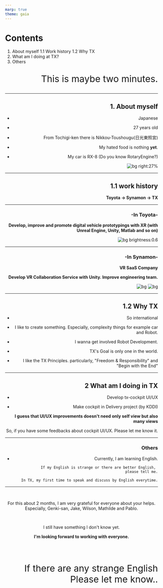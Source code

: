 ```yaml
---
marp: true
theme: gaia
---
```

<!-- $size: 16:9 -->
<!-- page_number: true -->
<!-- paginate: true -->

# Contents

1. About myself
1.1 Work history
1.2 Why TX
2. What am I doing at TX?
3. Others


<div style="text-align:right">
<span style="font-size: 30px;">

This is maybe two minutes.

</span>
<div>

---

## 1. About myself

- Japanese

- 27 years old

- From Tochigi-ken
  there is Nikkou-Toushougu(日光東照宮)

- My hated food is nothing **yet**.

- My car is RX-8 (Do you know RotaryEngine?)

![bg right:27%](https://www.360navi.com/blog/files/20080421193342.png)

---

## 1.1 work history

**Toyota -> Synamon -> TX**

---
<!--
_color: white
-->

### -In Toyota-

**Develop, improve and promote digital vehicle prototypings with XR
(with Unreal Engine, Unity, Matlab and so on)**

![bg brightness:0.6](https://cdn2.unrealengine.com/Unreal+Engine%2Fspotlights%2Ftoyota-evaluates-vehicle-ergonomics-using-vr-and-unreal-engine%2FSpotlight_Toyota_Share_Image-1200x630-ac8d9fe84908652c1801310f30662371ffc83bb9.jpg)

---
<!-- 
_color: white
-->

### -In Synamon-

**VR SaaS Company**

**Develop VR Collaboration Service with Unity.
Improve engineering team.**


![bg](https://innouvators.com/assets/article/2020/02/l/00ec5a53bc.jpg)
![bg](https://i.ytimg.com/vi/x8JXk9iFRWE/maxresdefault.jpg)

---
## 1.2 Why TX

- So international

- I like to create something.
 Especially, complexity things for example car and Robot.

- I wanna get involved Robot Development.

- TX's Goal is only one in the world.

- I like the TX Principles.
  particularly, "Freedom & Responsibility" and "Begin with the End"

---

## 2 What am I doing in TX

- Develop tx-cockpit UI/UX

- Make cockpit in Delivery project (by KDDI)

**I guess that UI/UX improvements doesn't need only self view but also many views**

So, if you have some feedbacks about cockpit UI/UX.
Please let me know it.



---

### Others

- Currently, I am learning English.

  
        If my English is strange or there are better English, 
        please tell me.
  
        In TX, my first time to speak and discuss by English everytime.


---

<div style="text-align:center">
<br>

For this about 2 months, 
I am very grateful for everyone about your helps.
Especially, Genki-san, Jake, Wilson, Mathilde and Pablo.

<br>

I still have something I don't know yet.

**I'm looking forward to working with everyone.**

<div>

<br>

<br>

<div style="text-align:right">
<span style="font-size: 30px;">

 If there are any strange English
 Please let me know..

</span>
<div>

